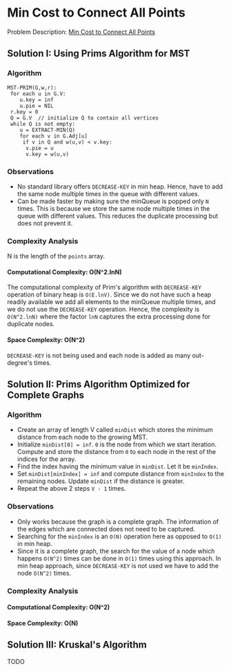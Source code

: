 # Min Cost to Connect All Points

Problem
Description: [Min Cost to Connect All Points](https://leetcode.com/problems/min-cost-to-connect-all-points)

## Solution I: Using Prims Algorithm for MST

### Algorithm

```
MST-PRIM(G,w,r):
 for each u in G.V:
 	u.key = inf
    u.pie = NIL
 r.key = 0
 Q = G.V  // initialize Q to contain all vertices
 while Q is not empty:
 	u = EXTRACT-MIN(Q)
    for each v in G.Adj[u]
     if v in Q and w(u,v) < v.key:
      v.pie = u
      v.key = w(u,v)
```

### Observations

* No standard library offers `DECREASE-KEY` in min heap. Hence, have to add the same node multiple
  times in the queue with different values.
* Can be made faster by making sure the minQueue is popped only `N` times. This is because we store
  the same node multiple times in the queue with different values. This reduces the duplicate
  processing but does not prevent it.

### Complexity Analysis

N is the length of the `points` array.

#### Computational Complexity: O(N^2.lnN)

The computational complexity of Prim's algorithm with `DECREASE-KEY` operation of binary heap
is `O(E.lnV)`. Since we do not have such a heap readily available we add all elements to the
minQueue multiple times, and we do not use the `DECREASE-KEY` operation. Hence, the complexity
is `O(N^2.lnN)` where the factor `lnN` captures the extra processing done for duplicate nodes.

#### Space Complexity: O(N^2)

`DECREASE-KEY` is not being used and each node is added as many out-degree's times.

## Solution II: Prims Algorithm Optimized for Complete Graphs

### Algorithm

* Create an array of length V called `minDist` which stores the minimum distance from each node to
  the growing MST.
* Initialize `minDist[0] = inf`. `0` is the node from which we start iteration. Compute and store
  the distance from `0` to each node in the rest of the indices for the array.
* Find the index having the minimum value in `minDist`. Let it be `minIndex`.
* Set `minDist[minIndex] = inf` and compute distance from `minIndex` to the remaining nodes.
  Update `minDist` if the distance is greater.
* Repeat the above 2 steps `V - 1` times.

### Observations

* Only works because the graph is a complete graph. The information of the edges which are connected
  does not need to be captured.
* Searching for the `minIndex` is an `O(N)` operation here as opposed to `O(1)` in min heap.
* Since it is a complete graph, the search for the value of a node which happens `O(N^2)` times can
  be done in `O(1)` times using this approach. In min heap approach, since `DECREASE-KEY` is not
  used we have to add the node `O(N^2)` times.

### Complexity Analysis

#### Computational Complexity: O(N^2)

#### Space Complexity: O(N)

## Solution III: Kruskal's Algorithm

TODO
